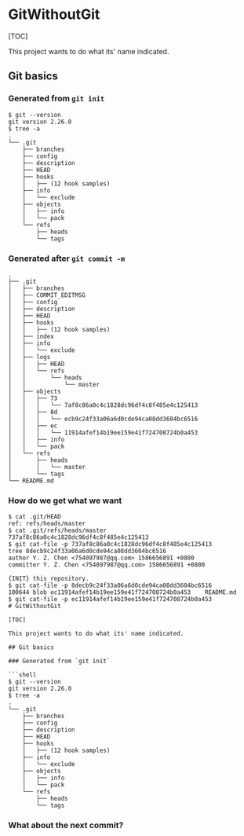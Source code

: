 # GitWithoutGit

[TOC]

This project wants to do what its' name indicated.

## Git basics

### Generated from `git init`

```shell
$ git --version
git version 2.26.0
$ tree -a
.
└── .git
    ├── branches
    ├── config
    ├── description
    ├── HEAD
    ├── hooks
    │   ├── (12 hook samples)
    ├── info
    │   └── exclude
    ├── objects
    │   ├── info
    │   └── pack
    └── refs
        ├── heads
        └── tags
```
### Generated after `git commit -m`
```shell
.
├── .git
│   ├── branches
│   ├── COMMIT_EDITMSG
│   ├── config
│   ├── description
│   ├── HEAD
│   ├── hooks
│   │   ├── (12 hook samples)
│   ├── index
│   ├── info
│   │   └── exclude
│   ├── logs
│   │   ├── HEAD
│   │   └── refs
│   │       └── heads
│   │           └── master
│   ├── objects
│   │   ├── 73
│   │   │   └── 7af8c86a0c4c1828dc96df4c8f485e4c125413
│   │   ├── 8d
│   │   │   └── ecb9c24f33a06a6d0cde94ca08dd3604bc6516
│   │   ├── ec
│   │   │   └── 11914afef14b19ee159e41f724708724b0a453
│   │   ├── info
│   │   └── pack
│   └── refs
│       ├── heads
│       │   └── master
│       └── tags
└── README.md
```
### How do we get what we want
```shell
$ cat .git/HEAD
ref: refs/heads/master
$ cat .git/refs/heads/master
737af8c86a0c4c1828dc96df4c8f485e4c125413
$ git cat-file -p 737af8c86a0c4c1828dc96df4c8f485e4c125413
tree 8decb9c24f33a06a6d0cde94ca08dd3604bc6516
author Y. Z. Chen <754097987@qq.com> 1586656891 +0800
committer Y. Z. Chen <754097987@qq.com> 1586656891 +0800

{INIT} this repository.
$ git cat-file -p 8decb9c24f33a06a6d0cde94ca08dd3604bc6516
100644 blob ec11914afef14b19ee159e41f724708724b0a453	README.md
$ git cat-file -p ec11914afef14b19ee159e41f724708724b0a453
# GitWithoutGit

[TOC]

This project wants to do what its' name indicated.

## Git basics

### Generated from `git init`

```shell
$ git --version
git version 2.26.0
$ tree -a
.
└── .git
    ├── branches
    ├── config
    ├── description
    ├── HEAD
    ├── hooks
    │   ├── (12 hook samples)
    ├── info
    │   └── exclude
    ├── objects
    │   ├── info
    │   └── pack
    └── refs
        ├── heads
        └── tags
```

### What about the next commit?